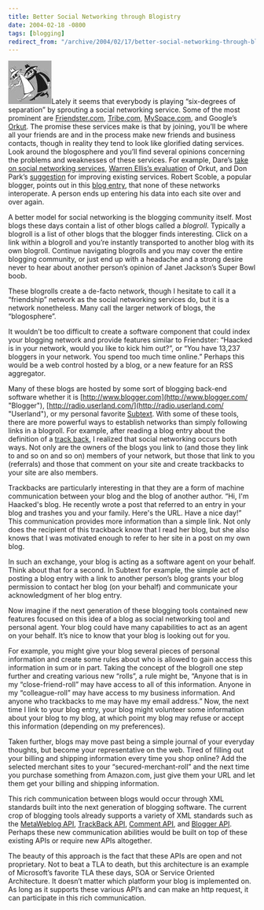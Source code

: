 ```yaml
---
title: Better Social Networking through Blogistry
date: 2004-02-18 -0800
tags: [blogging]
redirect_from: "/archive/2004/02/17/better-social-networking-through-blogistry.aspx/"
---
```


![agent](/images/agent.jpg)Lately it seems that everybody is playing “six-degrees of separation” by sprouting a social networking service.
Some of the most prominent are [Friendster.com](http://www.friendster.com/ "Now Defunct Friendster Website"),
[Tribe.com](http://www.tribe.com/ "Tribe website"), [MySpace.com](http://www.myspace.com/ "MySpace"), and Google’s
[Orkut](http://www.orkut.com/ "Orkut"). The promise these services make
is that by joining, you’ll be where all your friends are and in the
process make new friends and business contacts, though in reality they
tend to look like glorified dating services. Look around the blogosphere
and you’ll find several opinions concerning the problems and weaknesses
of these services. For example, Dare’s [take on social networking
services](http://www.25hoursaday.com/weblog/PermaLink.aspx?guid=ad4e2abb-9893-4d17-ab93-33046b7a7d3e "dare's opinion of social software"),
[Warren Ellis’s
evaluation](http://www.diepunyhumans.com/archives/006968.html) of Orkut,
and Don Park’s
[suggestion](http://www.docuverse.com/blog/donpark/EntryViewPage.aspx?guid=6080f857-4784-4679-8e41-c6881ed933ce "Don Park's Suggestion")
for improving existing services. Robert Scoble, a popular blogger,
points out in this [blog
entry](http://radio.weblogs.com/0001011/2004/02/07.html#a6481 "Social Networks Don't Interoperate"),
that none of these networks interoperate. A person ends up entering his
data into each site over and over again.

A better model for social networking is the blogging community itself.
Most blogs these days contain a list of other blogs called a *blogroll*.
Typically a blogroll is a list of other blogs that the blogger finds
interesting. Click on a link within a blogroll and you’re instantly
transported to another blog with its own blogroll. Continue navigating
blogrolls and you may cover the entire blogging community, or just end
up with a headache and a strong desire never to hear about another
person’s opinion of Janet Jackson’s Super Bowl boob.

These blogrolls create a de-facto network, though I hesitate to call it
a “friendship” network as the social networking services do, but it is a
network nonetheless. Many call the larger network of blogs, the
“blogosphere”.

It wouldn’t be too difficult to create a software component that could
index your blogging network and provide features similar to Friendster:
“Haacked is in your network, would you like to kick him out?”, or “You
have 13,237 bloggers in your network. You spend too much time online.”
Perhaps this would be a web control hosted by a blog, or a new feature
for an RSS aggregator.

Many of these blogs are hosted by some sort of blogging back-end
software whether it is
[http://www.blogger.com](http://www.blogger.com/ "Blogger"),
[http://radio.userland.com/](http://radio.userland.com/ "Userland"), or
my personal favorite [Subtext](http://subtextproject.com/ "Subtext").
With some of these tools, there are more powerful ways to establish
networks than simply following links in a blogroll. For example, after
reading a blog entry about the definition of a [track
back](http://scottwater.com/blog/archive/2004/02/06/Trackbacks.aspx "definition of a track back"),
I realized that social networking occurs both ways. Not only are the
owners of the blogs you link to (and those they link to and so on and so
on) members of your network, but those that link to you (referrals) and
those that comment on your site and create trackbacks to your site are
also members.

Trackbacks are particularly interesting in that they are a form of
machine communication between your blog and the blog of another author.
“Hi, I'm Haacked's blog. He recently wrote a post that referred to an
entry in your blog and trashes you and your family. Here's the URL. Have
a nice day!” This communication provides more information than a simple
link. Not only does the recipient of this trackback know that I read her
blog, but she also knows that I was motivated enough to refer to her
site in a post on my own blog.

In such an exchange, your blog is acting as a software agent on your
behalf. Think about that for a second. In Subtext for example, the
simple act of posting a blog entry with a link to another person’s blog
grants your blog permission to contact her blog (on your behalf) and
communicate your acknowledgment of her blog entry.

Now imagine if the next generation of these blogging tools contained new
features focused on this idea of a blog as social networking tool and
personal agent. Your blog could have many capabilities to act as an
agent on your behalf. It’s nice to know that your blog is looking out
for you.

For example, you might give your blog several pieces of personal
information and create some rules about who is allowed to gain access
this information in sum or in part. Taking the concept of the blogroll
one step further and creating various new “rolls”, a rule might be,
“Anyone that is in my “close-friend-roll” may have access to all of this
information. Anyone in my “colleague-roll” may have access to my
business information. And anyone who trackbacks to me may have my email
address.” Now, the next time I link to your blog entry, your blog might
volunteer some information about your blog to my blog, at which point my
blog may refuse or accept this information (depending on my
preferences).

Taken further, blogs may move past being a simple journal of your
everyday thoughts, but become your representative on the web. Tired of
filling out your billing and shipping information every time you shop
online? Add the selected merchant sites to your “secured-merchant-roll”
and the next time you purchase something from Amazon.com, just give them
your URL and let them get your billing and shipping information.

This rich communication between blogs would occur through XML standards
built into the next generation of blogging software. The current crop of
blogging tools already supports a variety of XML standards such as the
[MetaWeblog API](http://www.xmlrpc.com/metaWeblogApi "Metaweblog API"),
[TrackBack
API](http://www.movabletype.org/docs/mttrackback.html "Trackback API"),
[Comment API](http://wellformedweb.org/story/9 "Comment API"), and
[Blogger
API](http://www.blogger.com/developers/api/1_docs/ "Blogger API").
Perhaps these new communication abilities would be built on top of these
existing APIs or require new APIs altogether.

The beauty of this approach is the fact that these APIs are open and not
proprietary. Not to beat a TLA to death, but this architecture is an
example of Microsoft’s favorite TLA these days, SOA or Service Oriented
Architecture. It doesn’t matter which platform your blog is implemented
on. As long as it supports these various API’s and can make an http
request, it can participate in this rich communication.
